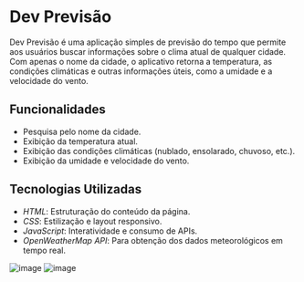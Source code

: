 # Dev Previsão

Dev Previsão é uma aplicação simples de previsão do tempo que permite aos usuários buscar informações sobre o clima atual de qualquer cidade. Com apenas o nome da cidade, o aplicativo retorna a temperatura, as condições climáticas e outras informações úteis, como a umidade e a velocidade do vento.

## Funcionalidades

- Pesquisa pelo nome da cidade.
- Exibição da temperatura atual.
- Exibição das condições climáticas (nublado, ensolarado, chuvoso, etc.).
- Exibição da umidade e velocidade do vento.

## Tecnologias Utilizadas

- *HTML*: Estruturação do conteúdo da página.
- *CSS*: Estilização e layout responsivo.
- *JavaScript*: Interatividade e consumo de APIs.
- *OpenWeatherMap API*: Para obtenção dos dados meteorológicos em tempo real.

![image](https://github.com/user-attachments/assets/0518e0dc-0703-45c2-b1fe-8f21ad41803e)
![image](https://github.com/user-attachments/assets/3ecda790-add5-461f-ac83-e6af48ccdc4a)


